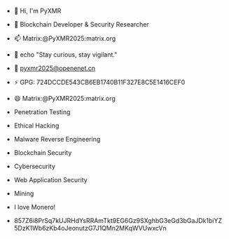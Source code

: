 - 👋 Hi, I'm PyXMR
- 👀 Blockchain Developer & Security Researcher
- 📫 Matrix:@PyXMR2025:matrix.org
- 💞️ echo "Stay curious, stay vigilant."

- 🌱 pyxmr2025@openenet.cn
- ⚡ GPG: 724DCCDE543CB6EB1740B11F327E8C5E1416CEF0
- 😄 Matrix:@PyXMR2025:matrix.org

- Penetration Testing
- Ethical Hacking
- Malware Reverse Engineering
- Blockchain Security
- Cybersecurity
- Web Application Security
- Mining

- I love Monero!
- 857Z6i8PrSq7kUJRHdYsRRAmTkt9EG6Gz9SXghbG3eGd3bGaJDk1biYZ5DzK1Wb6zKb4oJeonutzG7J1QMn2MKqWVUwxcVn
